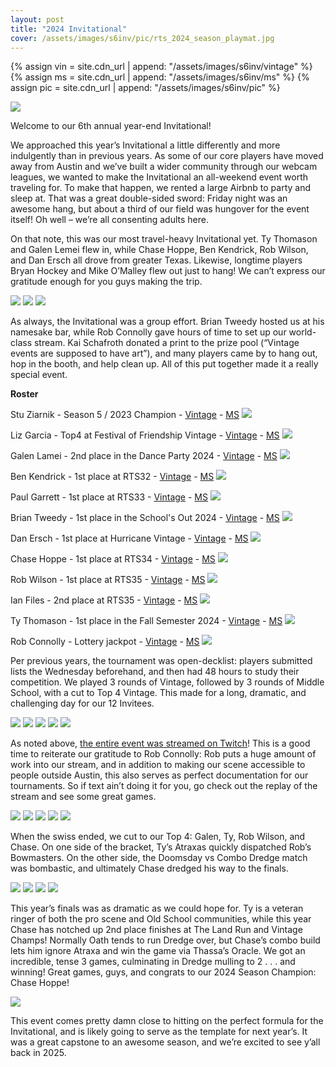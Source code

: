 ```yaml
---
layout: post
title: "2024 Invitational"
cover: /assets/images/s6inv/pic/rts_2024_season_playmat.jpg
---
```


{% assign vin = site.cdn_url | append: "/assets/images/s6inv/vintage" %}
{% assign ms = site.cdn_url | append:  "/assets/images/s6inv/ms" %}
{% assign pic = site.cdn_url | append:  "/assets/images/s6inv/pic" %}

![]({{pic}}/rts_2024_season_playmat.jpg)

Welcome to our 6th annual year-end Invitational!

We approached this year’s Invitational a little differently and more
indulgently than in previous years. As some of our core players have moved away
from Austin and we’ve built a wider community through our webcam leagues, we
wanted to make the Invitational an all-weekend event worth traveling for. To
make that happen, we rented a large Airbnb to party and sleep at. That was a
great double-sided sword: Friday night was an awesome hang, but about a third
of our field was hungover for the event itself! Oh well – we’re all consenting
adults here.

On that note, this was our most travel-heavy Invitational yet. Ty Thomason and
Galen Lemei flew in, while Chase Hoppe, Ben Kendrick, Rob Wilson, and Dan Ersch
all drove from greater Texas. Likewise, longtime players Bryan Hockey and Mike
O’Malley flew out just to hang! We can’t express our gratitude enough for you
guys making the trip.

![]({{pic}}/players.jpg)
![]({{pic}}/swag.jpg)
![]({{pic}}/stream.jpg)

As always, the Invitational was a group effort. Brian Tweedy hosted us at his
namesake bar, while Rob Connolly gave hours of time to set up our world-class
stream. Kai Schafroth donated a print to the prize pool (“Vintage events are
supposed to have art”), and many players came by to hang out, hop in the booth,
and help clean up. All of this put together made it a really special event.

**Roster**

Stu Ziarnik - Season 5 / 2023 Champion - [Vintage]({{vin}}/stu.txt) - [MS]({{ms}}/stu.txt)
![]({{pic}}/stu.jpg)

Liz Garcia - Top4 at Festival of Friendship Vintage - [Vintage]({{vin}}/liz.txt) - [MS]({{ms}}/liz.txt)
![]({{pic}}/liz.jpg)

Galen Lamei - 2nd place in the Dance Party 2024 - [Vintage]({{vin}}/galen.txt) - [MS]({{ms}}/galen.txt)
![]({{pic}}/galen.jpg)

Ben Kendrick - 1st place at RTS32 - [Vintage]({{vin}}/ben.txt) - [MS]({{ms}}/ben.txt)
![]({{pic}}/ben.jpg)

Paul Garrett - 1st place at RTS33 - [Vintage]({{vin}}/paul.txt) - [MS]({{ms}}/paul.txt)
![]({{pic}}/paul.jpg)

Brian Tweedy - 1st place in the School's Out 2024 - [Vintage]({{vin}}/tweedy.txt) - [MS]({{ms}}/tweedy.txt)
![]({{pic}}/tweedy.jpg)

Dan Ersch - 1st place at Hurricane Vintage - [Vintage]({{vin}}/dan.txt) - [MS]({{ms}}/dan.txt)
![]({{pic}}/dan.jpg)

Chase Hoppe - 1st place at RTS34 - [Vintage]({{vin}}/chase.txt) - [MS]({{ms}}/chase.txt)
![]({{pic}}/chase.jpg)

Rob Wilson - 1st place at RTS35 - [Vintage]({{vin}}/rob_wilson.txt) - [MS]({{ms}}/rob_wilson.txt)
![]({{pic}}/rhwil.jpg)

Ian Files - 2nd place at RTS35 - [Vintage]({{vin}}/ian.txt) - [MS]({{ms}}/ian.txt)
![]({{pic}}/ian.jpg)

Ty Thomason - 1st place in the Fall Semester 2024 - [Vintage]({{vin}}/ty.txt) - [MS]({{ms}}/ty.txt)
![]({{pic}}/ty.jpg)

Rob Connolly - Lottery jackpot - [Vintage]({{vin}}/robc.txt) - [MS]({{ms}}/robc.txt)
![]({{pic}}/rob.jpg)


Per previous years, the tournament was open-decklist: players submitted lists
the Wednesday beforehand, and then had 48 hours to study their competition. We
played 3 rounds of Vintage, followed by 3 rounds of Middle School, with a cut
to Top 4 Vintage. This made for a long, dramatic, and challenging day for our
12 Invitees.

![]({{pic}}/games_1.jpg)
![]({{pic}}/games_2.jpg)
![]({{pic}}/games_3.jpg)
![]({{pic}}/games_4.jpg)
![]({{pic}}/games_5.jpg)

As noted above,
[the entire event was streamed on Twitch](https://www.twitch.tv/romancingthestones)!
This is a good time to reiterate our
gratitude to Rob Connolly: Rob puts a huge amount of work into our stream, and
in addition to making our scene accessible to people outside Austin, this also
serves as perfect documentation for our tournaments. So if text ain’t doing it
for you, go check out the replay of the stream and see some great games.

![]({{pic}}/games_6.jpg)
![]({{pic}}/games_7.jpg)
![]({{pic}}/games_8.jpg)
![]({{pic}}/games_9.jpg)
![]({{pic}}/games_10.jpg)

When the swiss ended, we cut to our Top 4: Galen, Ty, Rob Wilson, and Chase. On
one side of the bracket, Ty’s Atraxas quickly dispatched Rob’s Bowmasters. On
the other side, the Doomsday vs Combo Dredge match was bombastic, and
ultimately Chase dredged his way to the finals.

![]({{pic}}/top_4.jpg)
![]({{pic}}/stream_2.jpg)
![]({{pic}}/stream_3.jpg)
![]({{pic}}/spectators.jpg)

This year’s finals was as dramatic as we could hope for. Ty is a veteran ringer
of both the pro scene and Old School communities, while this year Chase has
notched up 2nd place finishes at The Land Run and Vintage Champs! Normally Oath
tends to run Dredge over, but Chase’s combo build lets him ignore Atraxa and
win the game via Thassa’s Oracle. We got an incredible, tense 3 games,
culminating in Dredge mulling to 2 . . . and winning! Great games, guys, and
congrats to our 2024 Season Champion: Chase Hoppe!

![]({{pic}}/champ.jpg)

This event comes pretty damn close to hitting on the perfect formula for the
Invitational, and is likely going to serve as the template for next year’s. It
was a great capstone to an awesome season, and we’re excited to see y’all back
in 2025.
